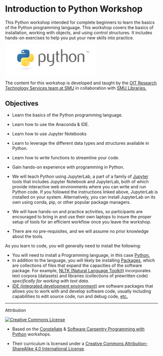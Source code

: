 
# Introduction to Python Workshop 

This Python workshop intended for complete beginners to learn the basics of the Python programming language. This workshop covers the basics of installation, working with objects, and using control structures. It includes hands-on exercises to help you put your new skills into practice.
<!---![Python Logo](https://raw.githubusercontent.com/SouthernMethodistUniversity/intro-to-python/main/images/python_logo.png)  --->
<img src="https://raw.githubusercontent.com/SouthernMethodistUniversity/intro-to-python/main/images/python_logo.png" alt="Python logo" width="300"/>

The content for this workshop is developed and taught by the [OIT Research Technology Services team at SMU](https://www.smu.edu/OIT/research) in collaboration with [SMU Libraries.](https://www.smu.edu/libraries/scholarship)

## Objectives

-   Learn the basics of the Python programming language.
-   Learn how to use the Anaconda & IDE.
-   Learn how to use Jupyter Notebooks
-   Learn to leverage the different data types and structures available in Python.
-   Learn how to write functions to streamline your code.
-   Gain hands-on experience with programming in Python.

-  We will teach Python using JupyterLab, a part of a family of [Jupyter](https://docs.jupyter.org/en/latest/) tools that includes Jupyter Notebook and JupyterLab, both of which provide interactive web environments where you can write and run Python code. If you followed the instructions linked above, JupyterLab is installed on your system. Alternatively, you can install JupyterLab on its own using conda, pip, or other popular package managers.
- We will have hands-on and practice activities, so participants are encouraged to bring in and use their own laptops to insure the proper setup of tools for an efficient workflow once you leave the workshop. 
- There are no pre-requisites, and we will assume no prior knowledge about the tools.

As you learn to code, you will generally need to install the following: 
- You will need to install a Programming language, in this case [Python.](https://pythoninstitute.org/about-python)
- In addition to the language, you will likely be installing [Packages](https://pypi.org/help/#packages), which are collections of files that expand the capacities of the software package. For example, [NLTK (Natural Language Toolkit)](https://www.nltk.org/) incorporates text corpora (datasets) and libraries (collections of prewritten code) *specifically for working with text data.*    
- [IDE (integrated development environment)](https://aws.amazon.com/what-is/ide/) are software packages that allows you to work with and develop software code, usually including capabilities to edit source code, run and debug code, [etc.](https://en.wikipedia.org/wiki/Integrated_development_environment) 




-----
Attribution

[![Creative Commons License](https://i.creativecommons.org/l/by-sa/4.0/88x31.png)](http://creativecommons.org/licenses/by-sa/4.0/)  

* Based on the [Constellate](https://labs.jstor.org/projects/text-mining/) & [Software Carpentry Programming with Python](https://swcarpentry.github.io/python-novice-inflammation/) workshops.
- Their curriculum is licensed under a [Creative Commons Attribution-ShareAlike 4.0 International License](http://creativecommons.org/licenses/by-sa/4.0/). 
